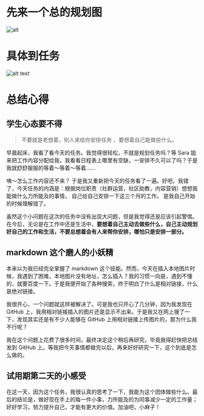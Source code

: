 # 先来一个总的规划图
![alt](http://wx4.sinaimg.cn/mw690/0068LT6Ngy1fff9llbzp8j30zv0m3dgx.jpg)
# 具体到任务
![alt text](http://wx2.sinaimg.cn/mw690/0068LT6Ngy1fffc2hxwdgj31jp1uvq8e.jpg)
# 总结心得
## 学生心态要不得
> 不要就是老想着，别人来给你安排任务 ，要想着自己能做些什么。

早晨起床，我看了看今天的任务。我觉得很轻松，不就是规划任务吗？等 Sara 姐来把工作内容分配给我，我看看日程表上哪里有空缺，一安排不久可以了吗？于是我就舒舒服服的等着～等着～等着……

咦～怎么工作内容还不来？ 于是我又重新把今天的任务看了一遍。好吧，我错了，今天任务的内涵是：根据岗位职责（社群运营，社区助教，内容营销）想想我能做什么力所能及的事情， 自己给自己安排一下这三个月的工作。 是我自己开始的时候理解错了。

虽然这个小问题在这次的任务中没有出现大问题，但是我觉得还是应该引起警惕。在今后，无论是在工作中还是生活中，**要想着自己主动去做些什么，自己主动规划好自己的工作和生活，不要总想着会有人来帮你安排，哪怕只是安排一部分。**
##  markdown 这个磨人的小妖精
本来以为我已经完全掌握了 markdown 这个技能。然而，今天在插入本地图片时候，我遇到了困难，本地图片没有地址，怎么插入？我的习惯一向是，遇到不懂的，就要百度一下。于是我便开始了各种搜索，终于明白了什么是相对链接，什么是绝对链接。

我很开心，一个问题就这样被解决了。可是我也只开心了几分钟，因为我发现在 GitHub 上，我用相对链接插入的图片还是显示不出来。于是我又在网上搜了一下，发现其实还是有不少人能够在 GitHub 上用相对链接上传图片的，那为什么我不行呢？

我在这个问题上花费了很多时间，最终决定这个稍后再研究，毕竟我得赶快把总结发到   GitHub 上。等我把今天事情都做完以后，再来好好研究一下，这个到底是怎么做的。

## 试用期第二天的小感受
在这一天，因为这个任务，我很认真的思考了一下，我能为这个团体做些什么。最后的结论是，做好现在手上的每一件小事，力所能及的为同事减少一定的工作量；好好学习，努力提升自己，才能有更大的价值。加油吧，小麻子！
